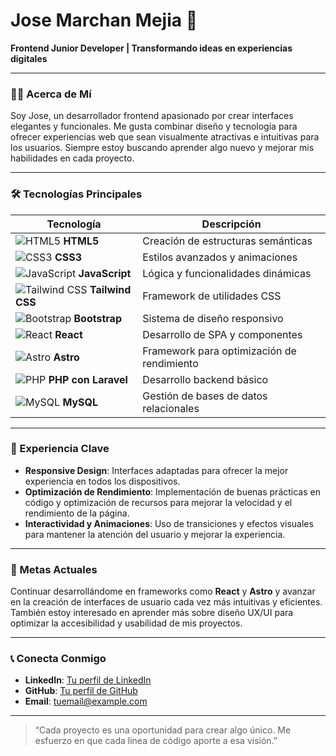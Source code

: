 # Jose Marchan Mejia 👋  
**Frontend Junior Developer | Transformando ideas en experiencias digitales**

---

### 🧑‍💻 Acerca de Mí
Soy Jose, un desarrollador frontend apasionado por crear interfaces elegantes y funcionales. Me gusta combinar diseño y tecnología para ofrecer experiencias web que sean visualmente atractivas e intuitivas para los usuarios. Siempre estoy buscando aprender algo nuevo y mejorar mis habilidades en cada proyecto.

---

### 🛠️ Tecnologías Principales
| Tecnología | Descripción |
|------------|-------------|
| ![HTML5](https://img.icons8.com/color/30/html-5.png) **HTML5**           | Creación de estructuras semánticas |
| ![CSS3](https://img.icons8.com/color/30/css3.png) **CSS3**               | Estilos avanzados y animaciones   |
| ![JavaScript](https://img.icons8.com/color/30/javascript.png) **JavaScript** | Lógica y funcionalidades dinámicas |
| ![Tailwind CSS](https://img.icons8.com/color/30/tailwindcss.png) **Tailwind CSS** | Framework de utilidades CSS  |
| ![Bootstrap](https://img.icons8.com/color/30/bootstrap.png) **Bootstrap** | Sistema de diseño responsivo |
| ![React](https://img.icons8.com/color/30/react-native.png) **React**       | Desarrollo de SPA y componentes    |
| ![Astro](https://img.icons8.com/fluency/30/astro.png) **Astro**           | Framework para optimización de rendimiento |
| ![PHP](https://img.icons8.com/color/30/php.png) **PHP con Laravel**       | Desarrollo backend básico |
| ![MySQL](https://img.icons8.com/color/30/mysql-logo.png) **MySQL**        | Gestión de bases de datos relacionales |

---

### 💼 Experiencia Clave
- **Responsive Design**: Interfaces adaptadas para ofrecer la mejor experiencia en todos los dispositivos.
- **Optimización de Rendimiento**: Implementación de buenas prácticas en código y optimización de recursos para mejorar la velocidad y el rendimiento de la página.
- **Interactividad y Animaciones**: Uso de transiciones y efectos visuales para mantener la atención del usuario y mejorar la experiencia.

---

### 🚀 Metas Actuales
Continuar desarrollándome en frameworks como **React** y **Astro** y avanzar en la creación de interfaces de usuario cada vez más intuitivas y eficientes. También estoy interesado en aprender más sobre diseño UX/UI para optimizar la accesibilidad y usabilidad de mis proyectos.

---

### 📞 Conecta Conmigo
- **LinkedIn**: [Tu perfil de LinkedIn](https://linkedin.com)
- **GitHub**: [Tu perfil de GitHub](https://github.com)
- **Email**: [tuemail@example.com](mailto:tuemail@example.com)

---

> “Cada proyecto es una oportunidad para crear algo único. Me esfuerzo en que cada línea de código aporte a esa visión.”
